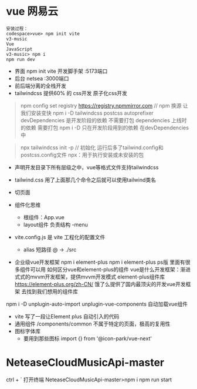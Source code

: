 # vue 网易云
    安装过程：
    codespace>vue> npm init vite
    v3-music
    Vue
    JavaScript
    v3-music> npm i
    npm run dev

- 界面
    npm init vite 开发脚手架
    :5173端口
- 后台
    netsea
    :3000端口
- 前后端分离的全栈开发
- tailwindcss 
    提供60% 的 css开发 原子化css开发
>npm config set registry https://registry.npmmirror.com  // npm 换源 让我们安装变快
>npm i -D tailwindcss postcss autoprefixer 
    devDependencies 是开发阶段的依赖 不需要打包 
    dependencies 上线时的依赖 需要打包
    npm i -D 只在开发阶段用到的依赖 在devDependencies中

>npx tailwindcss init -p // 初始化  运行后多了tailwind.config和postcss.config文件
    npx：用于执行安装或未安装的包
- 声明开发目录下所有层级之中，vue等格式文件支持tailwindcss
- tailwind.css 用了上面那几个命令之后就可以使用tailwind类名

- 切页面
- 组件化思维
    - 根组件：App.vue
    - layout组件 负责结构
        -menu
- vite.config.js 是 vite 工程化的配置文件
    - alias 短路径
        @ -> ./src

- 企业级vue开发框架
npm i element-plus
    npm i element-plus ps版 里面有很多组件可以用
    如何区分vue和element-plus的组件
    vue是什么开发框架：渐进式式的mvvm开发框架，提供mvvm开发模式 
    element-plus组件库 https://element-plus.org/zh-CN/ 饿了么提供了国内最顶尖的开发vue开发框架
        去找到我们想用的组件库
    
npm i -D unplugin-auto-import unplugin-vue-components 自动加载vue组件

- vite 写了一段让Element plus 自动引入的代码
- 通用组件
    /components/common
    不属于特定的页面，极高的复用性
- 图标字体库
    - 要用到那些图标
        import {} from '@icon-park/vue-next'

# NeteaseCloudMusicApi-master
ctrl + ` 打开终端
NeteaseCloudMusicApi-master>npm i
    npm run start


